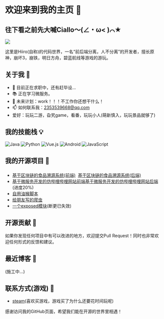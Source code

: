 # 欢迎来到我的主页 🌟

## 往下看之前先大喊Ciallo～(∠・ω< )⌒★
![](https://inory.oss-cn-shanghai.aliyuncs.com/QQ%E6%88%AA%E5%9B%BE20230716003445.png)

这里是Hiiro(自称)的代码世界，一名“前后端分离，人不分离”的开发者，擅长原神，崩坏3，崩铁，明日方舟，碧蓝航线等游戏的游玩。

## 关于我 👤

- 💼 目前正在求职中，还有赶毕设...
- 📚 正在学习微服务。
- 🎯 未来计划：work！！！不工作你还想干什么！
- 📫 如何联系我：2353539668@qq.com
- 爱好：玩玩二游，旮旯game，看番，玩玩小人(萌新慎入，玩玩景品就够了)

## 我的技能栈 💡

![Java](https://img.shields.io/badge/Java-ED8B00?style=for-the-badge&logo=openjdk&logoColor=white)
![Python](https://img.shields.io/badge/Python-3776AB?style=for-the-badge&logo=python&logoColor=white) 
![Vue.js](https://img.shields.io/badge/Vue.js-4FC08D?style=for-the-badge&logo=vuedotjs&logoColor=white)
![Android](https://img.shields.io/badge/Android-3DDC84?style=for-the-badge&logo=android&logoColor=white)
![JavaScript](https://img.shields.io/badge/JavaScript-F7DF1E?style=for-the-badge&logo=javascript&logoColor=black)

## 我的开源项目 🚀

### 
- [基于区块链的食品溯源系统(前端)](https://github.com/inory121/food-trace-frontend)&nbsp;&nbsp;[基于区块链的食品溯源系统(后端)](https://github.com/inory121/food-trace-backend)
- [基于微服务开发的仿哔哩哔哩网站前端](https://github.com/inory121/hirihiri-frontend)[基于微服务开发的仿哔哩哔哩网站后端](https://github.com/inory121/hirihiri-backend)(进度20%)
- [自用油猴脚本](https://github.com/inory121/tamperscript)
- [给朋友写的爬虫](https://github.com/inory121/textbook-spider)
- [一个exposed模块](https://github.com/inory121/FuckDDVip)(断更已失效)

## 开源贡献 🌱

如果你发现任何项目中有可以改进的地方，欢迎提交Pull Request！同时也非常欢迎任何形式的反馈和建议。

## 最近博客 📖

(施工中...)

## 联系方式(游戏) 📨

- [steam](https://steamcommunity.com/id/inory121/)(喜欢买游戏，游戏买了为什么还要花时间玩呢)


感谢访问我的GitHub页面，希望我们能在开源的世界里相遇！
